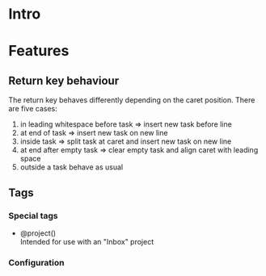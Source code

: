 # Intro

# Features

## Return key behaviour 

The return key behaves differently depending on the caret position. There are five cases:

1. in leading whitespace before task => insert new task before line
2. at end of task => insert new task on new line 
3. inside task => split task at caret and insert new task on new line 
4. at end after empty task => clear empty task and align caret with leading space 
5. outside a task behave as usual

## Tags

### Special tags

* @project(<name>)  
  Intended for use with an "Inbox" project

### Configuration
